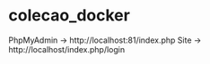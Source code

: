 # colecao_docker
PhpMyAdmin -> http://localhost:81/index.php
Site -> http://localhost/index.php/login
